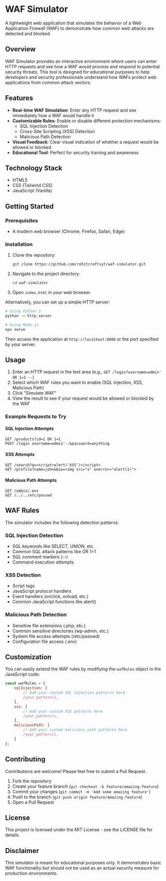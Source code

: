 # WAF Simulator

A lightweight web application that simulates the behavior of a Web Application Firewall (WAF) to demonstrate how common web attacks are detected and blocked.

## Overview

WAF Simulator provides an interactive environment where users can enter HTTP requests and see how a WAF would process and respond to potential security threats. This tool is designed for educational purposes to help developers and security professionals understand how WAFs protect web applications from common attack vectors.

## Features

- **Real-time WAF Simulation**: Enter any HTTP request and see immediately how a WAF would handle it
- **Customizable Rules**: Enable or disable different protection mechanisms:
  - SQL Injection Detection
  - Cross-Site Scripting (XSS) Detection
  - Malicious Path Detection
- **Visual Feedback**: Clear visual indication of whether a request would be allowed or blocked
- **Educational Tool**: Perfect for security training and awareness

## Technology Stack

- HTML5
- CSS (Tailwind CSS)
- JavaScript (Vanilla)

## Getting Started

### Prerequisites

- A modern web browser (Chrome, Firefox, Safari, Edge)

### Installation

1. Clone the repository:
   ```bash
   git clone https://github.com/rohitcraftsyt/waf-simulator.git
   ```

2. Navigate to the project directory:
   ```bash
   cd waf-simulator
   ```

3. Open `index.html` in your web browser.

Alternatively, you can set up a simple HTTP server:

```bash
# Using Python 3
python -m http.server

# Using Node.js
npx serve
```

Then access the application at `http://localhost:8000` or the port specified by your server.

## Usage

1. Enter an HTTP request in the text area (e.g., `GET /login?username=admin' OR 1=1 --`)
2. Select which WAF rules you want to enable (SQL Injection, XSS, Malicious Path)
3. Click "Simulate WAF"
4. View the result to see if your request would be allowed or blocked by the WAF

### Example Requests to Try

#### SQL Injection Attempts
```
GET /products?id=1 OR 1=1
POST /login username=admin'--&password=anything
```

#### XSS Attempts
```
GET /search?q=<script>alert('XSS')</script>
GET /profile?name=john&bio=<img src="x" onerror="alert(1)">
```

#### Malicious Path Attempts
```
GET /admin/.env
GET /../../etc/passwd
```

## WAF Rules

The simulator includes the following detection patterns:

### SQL Injection Detection
- SQL keywords like SELECT, UNION, etc.
- Common SQL attack patterns like OR 1=1
- SQL comment markers (--)
- Command execution attempts

### XSS Detection
- Script tags
- JavaScript protocol handlers
- Event handlers (onclick, onload, etc.)
- Common JavaScript functions like alert()

### Malicious Path Detection
- Sensitive file extensions (.php, etc.)
- Common sensitive directories (wp-admin, etc.)
- System file access attempts (/etc/passwd)
- Configuration file access (.env)

## Customization

You can easily extend the WAF rules by modifying the `wafRules` object in the JavaScript code:

```javascript
const wafRules = {
    sqlInjection: [
        // Add your custom SQL injection patterns here
        /your_pattern/i,
    ],
    xss: [
        // Add your custom XSS patterns here
        /your_pattern/i,
    ],
    maliciousPath: [
        // Add your custom malicious path patterns here
        /your_pattern/i,
    ]
};
```

## Contributing

Contributions are welcome! Please feel free to submit a Pull Request.

1. Fork the repository
2. Create your feature branch (`git checkout -b feature/amazing-feature`)
3. Commit your changes (`git commit -m 'Add some amazing feature'`)
4. Push to the branch (`git push origin feature/amazing-feature`)
5. Open a Pull Request

## License

This project is licensed under the MIT License - see the LICENSE file for details.

## Disclaimer

This simulator is meant for educational purposes only. It demonstrates basic WAF functionality but should not be used as an actual security measure for production environments.
